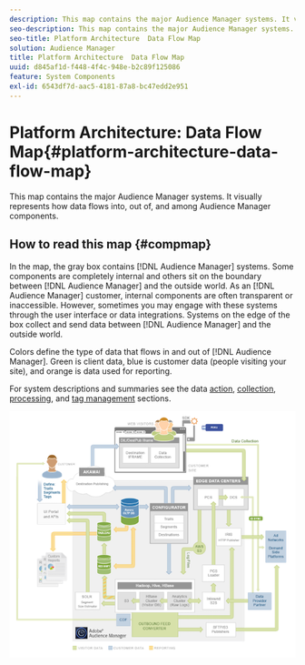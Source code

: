 ```yaml
---
description: This map contains the major Audience Manager systems. It visually represents how data flows into, out of, and among Audience Manager components.
seo-description: This map contains the major Audience Manager systems. It visually represents how data flows into, out of, and among Audience Manager components.
seo-title: Platform Architecture  Data Flow Map
solution: Audience Manager
title: Platform Architecture  Data Flow Map
uuid: d845af1d-f448-4f4c-948e-b2c89f125086
feature: System Components
exl-id: 6543df7d-aac5-4181-87a8-bc47edd2e951
---
```

# Platform Architecture: Data Flow Map{#platform-architecture-data-flow-map}

This map contains the major Audience Manager systems. It visually represents how data flows into, out of, and among Audience Manager components.

## How to read this map {#compmap}

<!-- 

c_compmap.xml

 -->

In the map, the gray box contains [!DNL Audience Manager] systems. Some components are completely internal and others sit on the boundary between [!DNL Audience Manager] and the outside world. As an [!DNL Audience Manager] customer, internal components are often transparent or inaccessible. However, sometimes you may engage with these systems through the user interface or data integrations. Systems on the edge of the box collect and send data between [!DNL Audience Manager] and the outside world.

Colors define the type of data that flows in and out of [!DNL Audience Manager]. Green is client data, blue is customer data (people visiting your site), and orange is data used for reporting.

For system descriptions and summaries see the data [action](../../reference/system-components/components-data-action.md), [collection](../../reference/system-components/components-data-collection.md), [processing](../../reference/system-components/components-data-processing.md), and [tag management](../../reference/system-components/components-tag-management.md) sections.

![](assets/flowmap.png)
